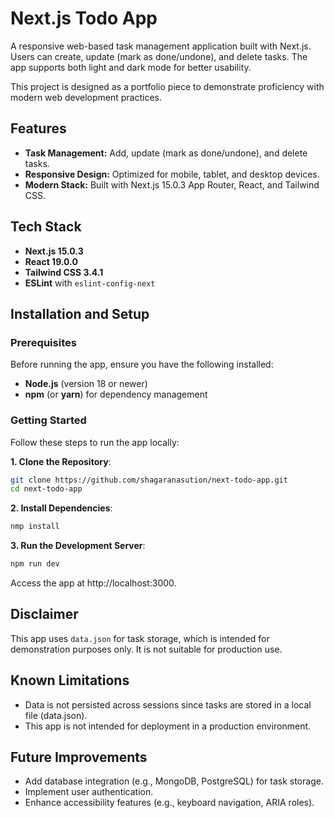 # Next.js Todo App

A responsive web-based task management application built with Next.js. Users can create, update (mark as done/undone), and delete tasks. The app supports both light and dark mode for better usability.

This project is designed as a portfolio piece to demonstrate proficiency with modern web development practices.

## Features

- **Task Management:** Add, update (mark as done/undone), and delete tasks.
- **Responsive Design:** Optimized for mobile, tablet, and desktop devices.
- **Modern Stack:** Built with Next.js 15.0.3 App Router, React, and Tailwind CSS.

## Tech Stack

- **Next.js 15.0.3**
- **React 19.0.0**
- **Tailwind CSS 3.4.1**
- **ESLint** with `eslint-config-next`

## Installation and Setup

### Prerequisites

Before running the app, ensure you have the following installed:

- **Node.js** (version 18 or newer)
- **npm** (or **yarn**) for dependency management

### Getting Started

Follow these steps to run the app locally:

  **1. Clone the Repository**:

   ```bash
   git clone https://github.com/shagaranasution/next-todo-app.git
   cd next-todo-app

   ```

  **2. Install Dependencies**:


  ```bash
  nmp install
  ```


  **3. Run the Development Server**:


  ```bash
  npm run dev
  ```


Access the app at http://localhost:3000.

## Disclaimer
This app uses `data.json` for task storage, which is intended for demonstration purposes only. It is not suitable for production use.

## Known Limitations
- Data is not persisted across sessions since tasks are stored in a local file (data.json).
- This app is not intended for deployment in a production environment.

## Future Improvements
- Add database integration (e.g., MongoDB, PostgreSQL) for task storage.
- Implement user authentication.
- Enhance accessibility features (e.g., keyboard navigation, ARIA roles).
